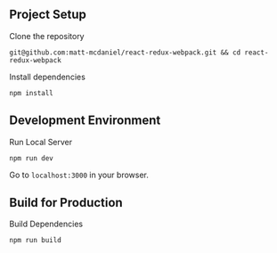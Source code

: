 ## Project Setup

Clone the repository
```
git@github.com:matt-mcdaniel/react-redux-webpack.git && cd react-redux-webpack
```

Install dependencies
```
npm install
```

## Development Environment

Run Local Server
```
npm run dev
```

Go to `localhost:3000` in your browser.

## Build for Production

Build Dependencies
```
npm run build
```
